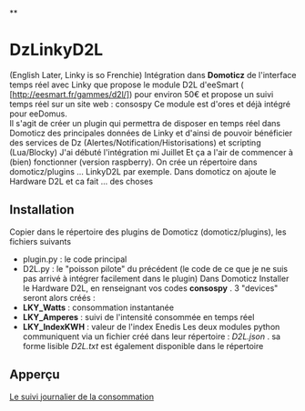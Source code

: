 
**

# DzLinkyD2L


(English Later, Linky is so Frenchie)
Intégration dans **Domoticz** de l'interface temps réel avec Linky que propose le module D2L d'eeSmart  ( [http://eesmart.fr/gammes/d2l/]) pour environ 50€ et propose un suivi temps réel sur un site web : consospy
Ce module est d'ores et déjà intégré pour eeDomus.  
Il s'agit de créer un plugin qui permettra de disposer en temps réel dans Domoticz des principales données de Linky et d'ainsi de pouvoir bénéficier des services de Dz (Alertes/Notification/Historisations) et scripting (Lua/Blocky) 
J'ai débuté l'intégration mi Juillet Et ça a l'air de commencer à (bien) fonctionner (version raspberry).  On crée un répertoire dans domoticz/plugins ... LinkyD2L par exemple. Dans domoticz on ajoute le Hardware D2L et ca fait ... des choses
## Installation
Copier dans le répertoire des plugins de Domoticz (domoticz/plugins), les fichiers suivants
 - plugin.py : le code principal
 - D2L.py : le "poisson pilote" du précédent (le code de ce que je ne suis pas arrivé à intégrer facilement dans le plugin)
Dans Domoticz Installer le Hardware D2L, en renseignant vos codes **consospy** . 3 "devices" seront alors créés :
 - **LKY_Watts** : consommation instantanée 
 - **LKY_Amperes** : suivi de l'intensité consommée en temps réel
 - **LKY_IndexKWH** : valeur de l'index Enedis
 Les deux modules python communiquent via un fichier créé dans leur répertoire : *D2L.json* . sa forme lisible *D2L.txt* est également disponible dans le répertoire
## Apperçu

[Le suivi journalier de la consommation](https://github.com/PhilDeSJDA/Dz_LinkyD2L/blob/master/LKY_watts.png)


<!--stackedit_data:
eyJoaXN0b3J5IjpbLTQzNTYyNTkzNiwtMTUxMDI1OTkyNCwtMT
A4NjgzNTA2NCwxMjg3MTQzNjYxLDEwNzcyOTU4NTYsMTcxODE4
NjU0OSwtMjc0MTkxMzgxLC01NjgwODQwMV19
-->